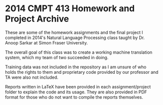 # 2014 CMPT 413 Homework and Project Archive

These are some of the homework assignments and the final project I completed in 2014's Natural Language Processing class taught by Dr. Anoop Sarkar at Simon Fraser University.

The overall goal of this class was to create a working machine translation system, which my team of two succeeded in doing.

Training data was not included in the repository as I am unsure of who holds the rights to them and proprietary code provided by our professor and TA were also not included.

Reports written in LaTeX have been provided in each assignment/project folder to explain the code and its usage. They are also provided in PDF format for those who do not want to compile the reports themselves.
